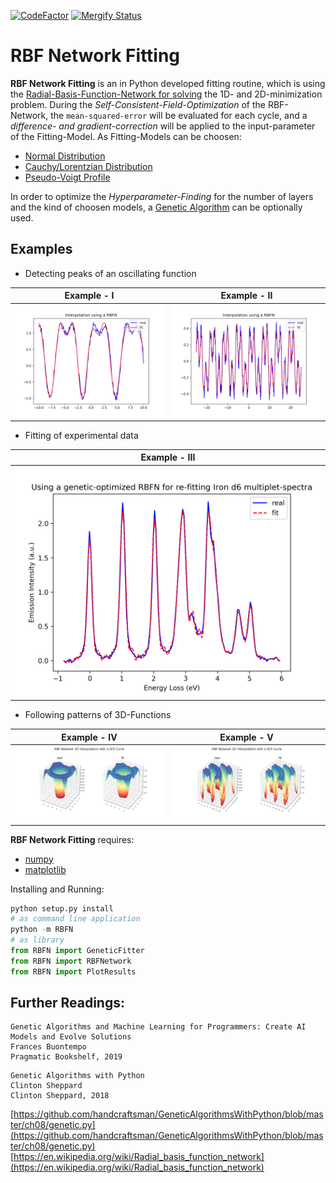 [![CodeFactor](https://www.codefactor.io/repository/github/anselmoo/rbf_networkfitting/badge)](https://www.codefactor.io/repository/github/anselmoo/rbf_networkfitting)
[![Mergify Status](https://img.shields.io/endpoint.svg?url=https://gh.mergify.io/badges/Anselmoo/RBF_NetworkFitting&style=flat)](https://github.com/Anselmoo/RBF_NetworkFitting/commits/master)
# RBF Network Fitting

**RBF Network Fitting** is an in Python developed fitting routine, which is using the [Radial-Basis-Function-Network for solving](https://en.wikipedia.org/wiki/Radial_basis_function_network) the 1D- and 2D-minimization problem. During the *Self-Consistent-Field-Optimization* of the RBF-Network, the `mean-squared-error` will be evaluated for each cycle, and a *difference- and gradient-correction* will be applied to the input-parameter of the Fitting-Model. As Fitting-Models can be choosen: 
 * [Normal Distribution](https://en.wikipedia.org/wiki/Normal_distribution)
 * [Cauchy/Lorentzian Distribution](https://en.wikipedia.org/wiki/Cauchy_distribution)
 * [Pseudo-Voigt Profile](https://en.wikipedia.org/wiki/Voigt_profile#Pseudo-Voigt_Approximation)

In order to optimize the *Hyperparameter-Finding* for the number of layers and the kind of choosen models, a [Genetic Algorithm](https://en.wikipedia.org/wiki/Genetic_algorithm) can be optionally used.


## Examples

* Detecting peaks of an oscillating function

Example - I             |  Example - II
:-------------------------:|:-------------------------:
![osci_1](https://github.com/Anselmoo/RBF_NetworkFitting/blob/master/docu/example_2.png)|![osci_2](https://github.com/Anselmoo/RBF_NetworkFitting/blob/master/docu/example_6.png)


* Fitting of experimental data

Example - III             |  
:-------------------------:|
![d6_example](https://github.com/Anselmoo/RBF_NetworkFitting/blob/master/docu/example_5.png)|

* Following patterns of 3D-Functions

Example - IV             |  Example - V
:-------------------------:|:-------------------------:
![3D-I](https://github.com/Anselmoo/RBF_NetworkFitting/blob/master/docu/example_4.png)|![3D-II](https://github.com/Anselmoo/RBF_NetworkFitting/blob/master/docu/example_7.png)

**RBF Network Fitting** requires:
  * [numpy](https://github.com/numpy/numpy)
  * [matplotlib](https://github.com/matplotlib/matplotlib)
  
 
 Installing and Running:
```python 
python setup.py install
# as command line application 
python -m RBFN 
# as library
from RBFN import GeneticFitter
from RBFN import RBFNetwork
from RBFN import PlotResults
```

## Further Readings:
```
Genetic Algorithms and Machine Learning for Programmers: Create AI Models and Evolve Solutions
Frances Buontempo
Pragmatic Bookshelf, 2019
```

```
Genetic Algorithms with Python
Clinton Sheppard
Clinton Sheppard, 2018
```
[https://github.com/handcraftsman/GeneticAlgorithmsWithPython/blob/master/ch08/genetic.py](https://github.com/handcraftsman/GeneticAlgorithmsWithPython/blob/master/ch08/genetic.py)
[https://en.wikipedia.org/wiki/Radial_basis_function_network](https://en.wikipedia.org/wiki/Radial_basis_function_network)    
    

